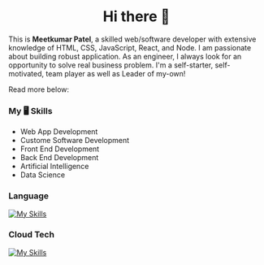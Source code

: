 <h1 align="center">Hi there 👋</h1>

This is <b>Meetkumar Patel</b>, a skilled web/software developer with extensive knowledge of HTML, CSS, JavaScript, React, and Node. I am passionate about building robust application. As an engineer, I always look for an opportunity to solve real business problem. I'm a self-starter, self-motivated, team player as well as Leader of my-own! 

Read more below:

### My 🖥 Skills
- Web App Development
- Custome Software Development 
- Front End Development
- Back End Development
- Artificial Intelligence
- Data Science

### Language
[![My Skills](https://skillicons.dev/icons?i=js,html,css,react,nextjs,nodejs)](https://skillicons.dev)

### Cloud Tech
[![My Skills](https://skillicons.dev/icons?i=aws,gcp,azure)](https://skillicons.dev)
